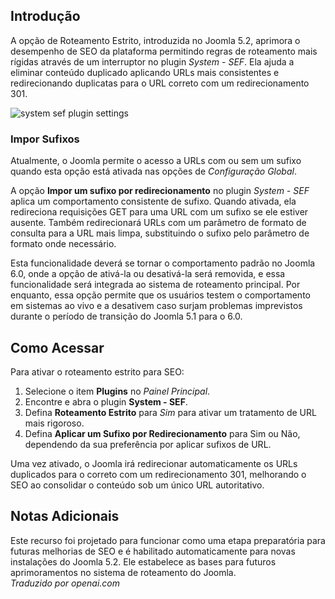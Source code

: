 <!-- Filename: J5.x:Improving_SEO_with_Strict_Routing_and_SEF_URLs / Display title: SEO Roteamento Estrito -->

## Introdução

A opção de Roteamento Estrito, introduzida no Joomla 5.2, aprimora o desempenho de SEO da plataforma permitindo regras de roteamento mais rígidas através de um interruptor no plugin *System - SEF*. Ela ajuda a eliminar conteúdo duplicado aplicando URLs mais consistentes e redirecionando duplicatas para o URL correto com um redirecionamento 301.

![system sef plugin settings](../../../en/images/seo/seo-system-sef-plugin.png)

### Impor Sufixos

Atualmente, o Joomla permite o acesso a URLs com ou sem um sufixo quando esta opção está ativada nas opções de *Configuração Global*.

A opção **Impor um sufixo por redirecionamento** no plugin *System - SEF* aplica um comportamento consistente de sufixo. Quando ativada, ela redireciona requisições GET para uma URL com um sufixo se ele estiver ausente. Também redirecionará URLs com um parâmetro de formato de consulta para a URL mais limpa, substituindo o sufixo pelo parâmetro de formato onde necessário.

Esta funcionalidade deverá se tornar o comportamento padrão no Joomla 6.0, onde a opção de ativá-la ou desativá-la será removida, e essa funcionalidade será integrada ao sistema de roteamento principal. Por enquanto, essa opção permite que os usuários testem o comportamento em sistemas ao vivo e a desativem caso surjam problemas imprevistos durante o período de transição do Joomla 5.1 para o 6.0.

## Como Acessar

Para ativar o roteamento estrito para SEO:

1. Selecione o item **Plugins** no *Painel Principal*.
1. Encontre e abra o plugin **System - SEF**.
2. Defina **Roteamento Estrito** para *Sim* para ativar um tratamento de URL mais rigoroso.
3. Defina **Aplicar um Sufixo por Redirecionamento** para Sim ou Não, dependendo da sua preferência por aplicar sufixos de URL.

Uma vez ativado, o Joomla irá redirecionar automaticamente os URLs duplicados para o correto com um redirecionamento 301, melhorando o SEO ao consolidar o conteúdo sob um único URL autoritativo.

## Notas Adicionais

Este recurso foi projetado para funcionar como uma etapa preparatória para futuras melhorias de SEO e é habilitado automaticamente para novas instalações do Joomla 5.2. Ele estabelece as bases para futuros aprimoramentos no sistema de roteamento do Joomla.  
*Traduzido por openai.com*

